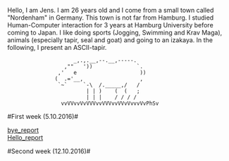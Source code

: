 Hello, I am Jens. I am 26 years old and I come from a small town called "Nordenham" in Germany. This town is not far from Hamburg.
I studied Human-Computer interaction for 3 years at Hamburg University before coming to Japan. I like doing sports (Jogging, Swimming and Krav Maga), animals (especially tapir, seal and goat) and going to an izakaya. 
In the following, I present an ASCII-tapir.
	
    			         _,.,.__,--.__,-----.
                      ,""   '))              `.
                    ,'   e                    ))
                   (  .='__,                  ,
                    `~`     `-\  /._____,/   /
                             | | )    (  (   ;
                             | | |    / / / / 
                     vvVVvvVvVVVvvVVVvvVVvVvvvVvPhSv 
					 
#First week (5.10.2016)#
  
[bye_report](https://github.com/handai-trema/hello-trema-JensOetjen/tree/master/bye.md) <br />
[Hello_report](https://github.com/handai-trema/hello-trema-JensOetjen/tree/master/hello.md)

#Second week (12.10.2016)#

